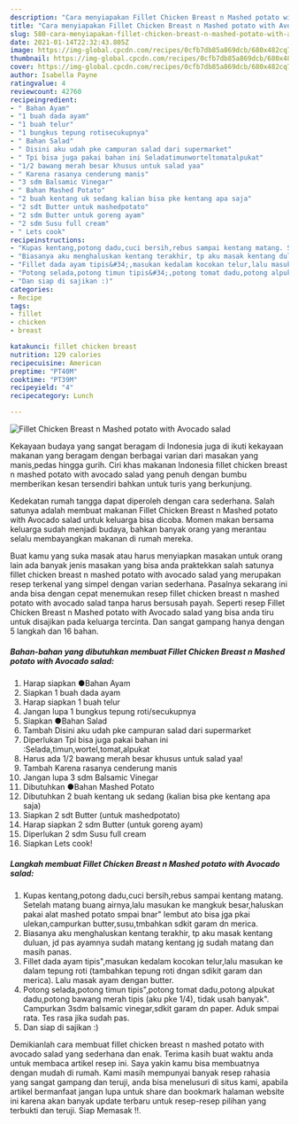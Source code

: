 ```yaml
---
description: "Cara menyiapakan Fillet Chicken Breast n Mashed potato with Avocado salad Favorite"
title: "Cara menyiapakan Fillet Chicken Breast n Mashed potato with Avocado salad Favorite"
slug: 580-cara-menyiapakan-fillet-chicken-breast-n-mashed-potato-with-avocado-salad-favorite
date: 2021-01-14T22:32:43.805Z
image: https://img-global.cpcdn.com/recipes/0cfb7db85a869dcb/680x482cq70/fillet-chicken-breast-n-mashed-potato-with-avocado-salad-foto-resep-utama.jpg
thumbnail: https://img-global.cpcdn.com/recipes/0cfb7db85a869dcb/680x482cq70/fillet-chicken-breast-n-mashed-potato-with-avocado-salad-foto-resep-utama.jpg
cover: https://img-global.cpcdn.com/recipes/0cfb7db85a869dcb/680x482cq70/fillet-chicken-breast-n-mashed-potato-with-avocado-salad-foto-resep-utama.jpg
author: Isabella Payne
ratingvalue: 4
reviewcount: 42760
recipeingredient:
- " Bahan Ayam"
- "1 buah dada ayam"
- "1 buah telur"
- "1 bungkus tepung rotisecukupnya"
- " Bahan Salad"
- " Disini aku udah pke campuran salad dari supermarket"
- " Tpi bisa juga pakai bahan ini Seladatimunworteltomatalpukat"
- "1/2 bawang merah besar khusus untuk salad yaa"
- " Karena rasanya cenderung manis"
- "3 sdm Balsamic Vinegar"
- " Bahan Mashed Potato"
- "2 buah kentang uk sedang kalian bisa pke kentang apa saja"
- "2 sdt Butter untuk mashedpotato"
- "2 sdm Butter untuk goreng ayam"
- "2 sdm Susu full cream"
- " Lets cook"
recipeinstructions:
- "Kupas kentang,potong dadu,cuci bersih,rebus sampai kentang matang. Setelah matang buang airnya,lalu masukan ke mangkuk besar,haluskan pakai alat mashed potato smpai bnar&#34; lembut ato bisa jga pkai ulekan,campurkan butter,susu,tmbahkan sdkit garam dn merica."
- "Biasanya aku menghaluskan kentang terakhir, tp aku masak kentang duluan, jd pas ayamnya sudah matang kentang jg sudah matang dan masih panas."
- "Fillet dada ayam tipis&#34;,masukan kedalam kocokan telur,lalu masukan ke dalam tepung roti (tambahkan tepung roti dngan sdikit garam dan merica). Lalu masak ayam dengan butter."
- "Potong selada,potong timun tipis&#34;,potong tomat dadu,potong alpukat dadu,potong bawang merah tipis (aku pke 1/4), tidak usah banyak&#34;. Campurkan 3sdm balsamic vinegar,sdkit garam dn paper. Aduk smpai rata. Tes rasa jika sudah pas."
- "Dan siap di sajikan :)"
categories:
- Recipe
tags:
- fillet
- chicken
- breast

katakunci: fillet chicken breast 
nutrition: 129 calories
recipecuisine: American
preptime: "PT40M"
cooktime: "PT39M"
recipeyield: "4"
recipecategory: Lunch

---
```



![Fillet Chicken Breast n Mashed potato with Avocado salad](https://img-global.cpcdn.com/recipes/0cfb7db85a869dcb/680x482cq70/fillet-chicken-breast-n-mashed-potato-with-avocado-salad-foto-resep-utama.jpg)

Kekayaan budaya yang sangat beragam di Indonesia juga di ikuti kekayaan makanan yang beragam dengan berbagai varian dari masakan yang manis,pedas hingga gurih. Ciri khas makanan Indonesia fillet chicken breast n mashed potato with avocado salad yang penuh dengan bumbu memberikan kesan tersendiri bahkan untuk turis yang berkunjung.


Kedekatan rumah tangga dapat diperoleh dengan cara sederhana. Salah satunya adalah membuat makanan Fillet Chicken Breast n Mashed potato with Avocado salad untuk keluarga bisa dicoba. Momen makan bersama keluarga sudah menjadi budaya, bahkan banyak orang yang merantau selalu membayangkan makanan di rumah mereka.



Buat kamu yang suka masak atau harus menyiapkan masakan untuk orang lain ada banyak jenis masakan yang bisa anda praktekkan salah satunya fillet chicken breast n mashed potato with avocado salad yang merupakan resep terkenal yang simpel dengan varian sederhana. Pasalnya sekarang ini anda bisa dengan cepat menemukan resep fillet chicken breast n mashed potato with avocado salad tanpa harus bersusah payah.
Seperti resep Fillet Chicken Breast n Mashed potato with Avocado salad yang bisa anda tiru untuk disajikan pada keluarga tercinta. Dan sangat gampang hanya dengan 5 langkah dan 16 bahan.


<!--inarticleads1-->

##### Bahan-bahan yang dibutuhkan membuat Fillet Chicken Breast n Mashed potato with Avocado salad:

1. Harap siapkan  ●Bahan Ayam
1. Siapkan 1 buah dada ayam
1. Harap siapkan 1 buah telur
1. Jangan lupa 1 bungkus tepung roti/secukupnya
1. Siapkan  ●Bahan Salad
1. Tambah  Disini aku udah pke campuran salad dari supermarket
1. Diperlukan  Tpi bisa juga pakai bahan ini :Selada,timun,wortel,tomat,alpukat
1. Harus ada 1/2 bawang merah besar khusus untuk salad yaa!
1. Tambah  Karena rasanya cenderung manis
1. Jangan lupa 3 sdm Balsamic Vinegar
1. Dibutuhkan  ●Bahan Mashed Potato
1. Dibutuhkan 2 buah kentang uk sedang (kalian bisa pke kentang apa saja)
1. Siapkan 2 sdt Butter (untuk mashedpotato)
1. Harap siapkan 2 sdm Butter (untuk goreng ayam)
1. Diperlukan 2 sdm Susu full cream
1. Siapkan  Lets cook!




<!--inarticleads2-->

##### Langkah membuat  Fillet Chicken Breast n Mashed potato with Avocado salad:

1. Kupas kentang,potong dadu,cuci bersih,rebus sampai kentang matang. Setelah matang buang airnya,lalu masukan ke mangkuk besar,haluskan pakai alat mashed potato smpai bnar&#34; lembut ato bisa jga pkai ulekan,campurkan butter,susu,tmbahkan sdkit garam dn merica.
1. Biasanya aku menghaluskan kentang terakhir, tp aku masak kentang duluan, jd pas ayamnya sudah matang kentang jg sudah matang dan masih panas.
1. Fillet dada ayam tipis&#34;,masukan kedalam kocokan telur,lalu masukan ke dalam tepung roti (tambahkan tepung roti dngan sdikit garam dan merica). Lalu masak ayam dengan butter.
1. Potong selada,potong timun tipis&#34;,potong tomat dadu,potong alpukat dadu,potong bawang merah tipis (aku pke 1/4), tidak usah banyak&#34;. Campurkan 3sdm balsamic vinegar,sdkit garam dn paper. Aduk smpai rata. Tes rasa jika sudah pas.
1. Dan siap di sajikan :)




Demikianlah cara membuat fillet chicken breast n mashed potato with avocado salad yang sederhana dan enak. Terima kasih buat waktu anda untuk membaca artikel resep ini. Saya yakin kamu bisa membuatnya dengan mudah di rumah. Kami masih mempunyai banyak resep rahasia yang sangat gampang dan teruji, anda bisa menelusuri di situs kami, apabila artikel bermanfaat jangan lupa untuk share dan bookmark halaman website ini karena akan banyak update terbaru untuk resep-resep pilihan yang terbukti dan teruji. Siap Memasak !!. 
